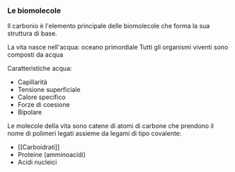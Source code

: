 ### Le biomolecole
Il carbonio è l'elemento principale delle biomolecole che forma la sua struttura di base.

La vita nasce nell'acqua: oceano primordiale
Tutti gli organismi viventi sono composti da acqua

Caratteristiche acqua:
- Capillarità
- Tensione superficiale
- Calore specifico
- Forze di coesione
- Bipolare

Le molecole della vita sono catene di atomi di carbone che prendono il nome di polimeri legati assieme da legami di tipo covalente:
- [[Carboidrati]]
- Proteine (amminoacidi)
- Acidi nucleici